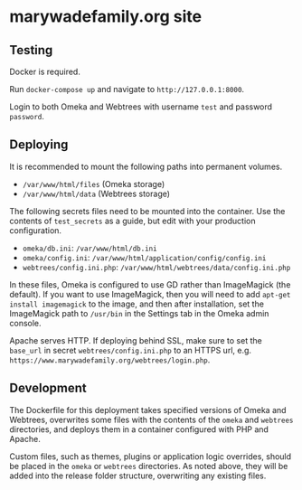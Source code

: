 # marywadefamily.org site

## Testing

Docker is required.

Run `docker-compose up` and navigate to `http://127.0.0.1:8000`.

Login to both Omeka and Webtrees with username `test` and password `password`.

## Deploying

It is recommended to mount the following paths into permanent volumes.

- `/var/www/html/files` (Omeka storage)
- `/var/www/html/data` (Webtrees storage)

The following secrets files need to be mounted into the container.
Use the contents of `test_secrets` as a guide, but edit with your
production configuration.

- `omeka/db.ini`: `/var/www/html/db.ini`
- `omeka/config.ini`: `/var/www/html/application/config/config.ini`
- `webtrees/config.ini.php`: `/var/www/html/webtrees/data/config.ini.php`

In these files, Omeka is configured to use GD rather than ImageMagick
(the default). If you want to use ImageMagick, then you will need to
add `apt-get install imagemagick` to the image, and then after installation,
set the ImageMagick path to `/usr/bin` in the Settings tab in the Omeka
admin console.

Apache serves HTTP. If deploying behind SSL, make sure to set the `base_url`
in secret `webtrees/config.ini.php` to an HTTPS url, e.g. 
`https://www.marywadefamily.org/webtrees/login.php`.

## Development

The Dockerfile for this deployment takes specified versions of Omeka and
Webtrees, overwrites some files with the contents of the `omeka` and
`webtrees` directories, and deploys them in a container configured with
PHP and Apache.

Custom files, such as themes, plugins or application logic overrides,
should be placed in the `omeka` or `webtrees` directories. As noted above,
they will be added into the release folder structure, overwriting
any existing files.
